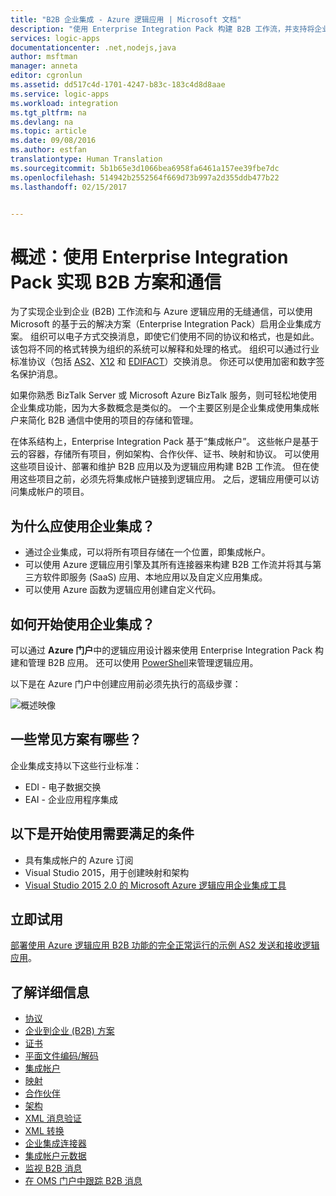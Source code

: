 ```yaml
---
title: "B2B 企业集成 - Azure 逻辑应用 | Microsoft 文档"
description: "使用 Enterprise Integration Pack 构建 B2B 工作流，并支持将企业集成方案用于逻辑应用"
services: logic-apps
documentationcenter: .net,nodejs,java
author: msftman
manager: anneta
editor: cgronlun
ms.assetid: dd517c4d-1701-4247-b83c-183c4d8d8aae
ms.service: logic-apps
ms.workload: integration
ms.tgt_pltfrm: na
ms.devlang: na
ms.topic: article
ms.date: 09/08/2016
ms.author: estfan
translationtype: Human Translation
ms.sourcegitcommit: 5b1b65e3d1066bea6958fa6461a157ee39fbe7dc
ms.openlocfilehash: 514942b2552564f669d73b997a2d355ddb477b22
ms.lasthandoff: 02/15/2017


---
```

# <a name="overview-b2b-scenarios-and-communication-with-the-enterprise-integration-pack"></a>概述：使用 Enterprise Integration Pack 实现 B2B 方案和通信

为了实现企业到企业 (B2B) 工作流和与 Azure 逻辑应用的无缝通信，可以使用 Microsoft 的基于云的解决方案（Enterprise Integration Pack）启用企业集成方案。 组织可以电子方式交换消息，即使它们使用不同的协议和格式，也是如此。 该包将不同的格式转换为组织的系统可以解释和处理的格式。 组织可以通过行业标准协议（包括 [AS2](../logic-apps/logic-apps-enterprise-integration-as2.md)、[X12](logic-apps-enterprise-integration-x12.md) 和 [EDIFACT](../logic-apps/logic-apps-enterprise-integration-edifact.md)）交换消息。 你还可以使用加密和数字签名保护消息。

如果你熟悉 BizTalk Server 或 Microsoft Azure BizTalk 服务，则可轻松地使用企业集成功能，因为大多数概念是类似的。 一个主要区别是企业集成使用集成帐户来简化 B2B 通信中使用的项目的存储和管理。 

在体系结构上，Enterprise Integration Pack 基于“集成帐户”。 这些帐户是基于云的容器，存储所有项目，例如架构、合作伙伴、证书、映射和协议。 可以使用这些项目设计、部署和维护 B2B 应用以及为逻辑应用构建 B2B 工作流。 但在使用这些项目之前，必须先将集成帐户链接到逻辑应用。 之后，逻辑应用便可以访问集成帐户的项目。

## <a name="why-should-you-use-enterprise-integration"></a>为什么应使用企业集成？

* 通过企业集成，可以将所有项目存储在一个位置，即集成帐户。
* 可以使用 Azure 逻辑应用引擎及其所有连接器来构建 B2B 工作流并将其与第三方软件即服务 (SaaS) 应用、本地应用以及自定义应用集成。
* 可以使用 Azure 函数为逻辑应用创建自定义代码。

## <a name="how-to-get-started-with-enterprise-integration"></a>如何开始使用企业集成？

可以通过 **Azure 门户**中的逻辑应用设计器来使用 Enterprise Integration Pack 构建和管理 B2B 应用。 还可以使用 [PowerShell](https://msdn.microsoft.com/library/azure/mt652195.aspx "逻辑应用 PowerShell 主题")来管理逻辑应用。

以下是在 Azure 门户中创建应用前必须先执行的高级步骤：

![概述映像](media/logic-apps-enterprise-integration-overview/overview-0.png)  

## <a name="what-are-some-common-scenarios"></a>一些常见方案有哪些？

企业集成支持以下这些行业标准：

* EDI - 电子数据交换
* EAI - 企业应用程序集成

## <a name="heres-what-you-need-to-get-started"></a>以下是开始使用需要满足的条件

* 具有集成帐户的 Azure 订阅
* Visual Studio 2015，用于创建映射和架构
* [Visual Studio 2015 2.0 的 Microsoft Azure 逻辑应用企业集成工具](https://aka.ms/vsmapsandschemas)  

## <a name="try-it-now"></a>立即试用

[部署使用 Azure 逻辑应用 B2B 功能的完全正常运行的示例 AS2 发送和接收逻辑应用](https://github.com/Azure/azure-quickstart-templates/tree/master/201-logic-app-as2-send-receive)。

## <a name="learn-more"></a>了解详细信息
* [协议](../logic-apps/logic-apps-enterprise-integration-agreements.md "了解企业集成协议")
* [企业到企业 (B2B) 方案](../logic-apps/logic-apps-enterprise-integration-b2b.md "了解如何使用 B2B 功能创建逻辑应用")  
* [证书](logic-apps-enterprise-integration-certificates.md "了解企业集成证书")
* [平面文件编码/解码](logic-apps-enterprise-integration-flatfile.md "了解如何对平面文件内容进行编码和解码")  
* [集成帐户](../logic-apps/logic-apps-enterprise-integration-accounts.md "了解集成帐户")
* [映射](../logic-apps/logic-apps-enterprise-integration-maps.md "了解企业集成映射")
* [合作伙伴](logic-apps-enterprise-integration-partners.md "了解企业集成合作伙伴")
* [架构](logic-apps-enterprise-integration-schemas.md "了解企业集成架构")
* [XML 消息验证](logic-apps-enterprise-integration-xml.md "了解如何使用逻辑应用验证 XML 消息")
* [XML 转换](logic-apps-enterprise-integration-transform.md "了解企业集成映射")
* [企业集成连接器](../connectors/apis-list.md "了解 Enterprise Integration Pack 连接器")
* [集成帐户元数据](../logic-apps/logic-apps-enterprise-integration-metadata.md "了解集成帐户元数据")
* [监视 B2B 消息](logic-apps-monitor-b2b-message.md "深入了解 B2B 消息")
* [在 OMS 门户中跟踪 B2B 消息](logic-apps-track-b2b-messages-omsportal.md "深入了解在 OMS 门户中跟踪 B2B 消息")



